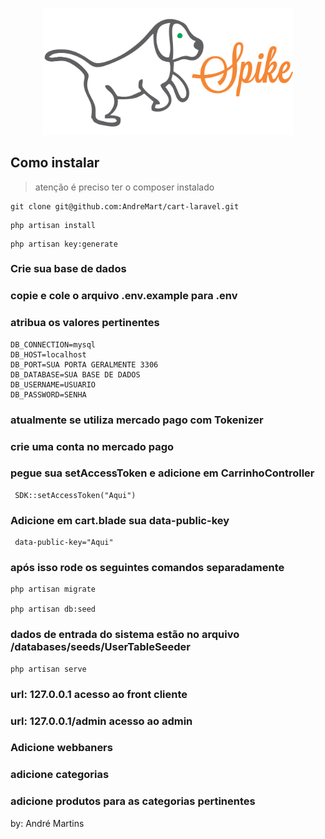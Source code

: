 <p align="center"><img src="./public/images/readme/spike.svg" width="400"></p>

## Como instalar

> atenção é preciso ter o composer instalado

```
git clone git@github.com:AndreMart/cart-laravel.git

```

```
php artisan install

```

```
php artisan key:generate
```

### Crie sua base de dados

### copie e cole o arquivo .env.example para .env

### atribua os valores pertinentes

```
DB_CONNECTION=mysql
DB_HOST=localhost
DB_PORT=SUA PORTA GERALMENTE 3306
DB_DATABASE=SUA BASE DE DADOS
DB_USERNAME=USUARIO
DB_PASSWORD=SENHA
```

### atualmente se utiliza mercado pago com Tokenizer

### crie uma conta no mercado pago

### pegue sua setAccessToken e adicione em CarrinhoController
```
 SDK::setAccessToken("Aqui")
```

### Adicione em cart.blade sua  data-public-key

```
 data-public-key="Aqui"
```

### após isso rode os seguintes comandos separadamente
```
php artisan migrate

php artisan db:seed

```
### dados de entrada do sistema estão no arquivo /databases/seeds/UserTableSeeder

```
php artisan serve

```

### url: 127.0.0.1 acesso ao front cliente

### url: 127.0.0.1/admin acesso ao admin

### Adicione webbaners

### adicione categorias

### adicione produtos para as categorias pertinentes

<p>by: André Martins</p>

